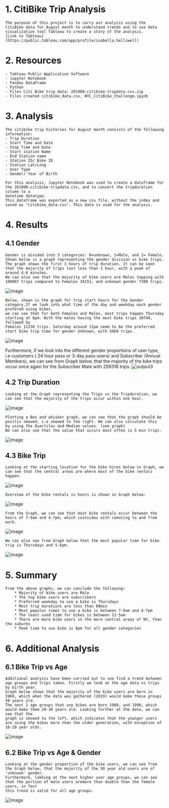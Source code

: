 # 1. CitiBike Trip Analysis
    The purpose of this project is to carry out analysis using the CitiBike data for August month to understand trends and to use data 
    visualization tool Tableau to create a story of the analysis.
    [Link to Tableau](https://public.tableau.com/app/profile/isabella.helliwell)
    
# 2. Resources
    - Tableau Public Application Software
    - Jupyter Notebook
    - Pandas DataFrame
    - Python
    - Files Citi Bike trip data: 201908-citibike-tripdata.csv.zip
    - Files created citibike_data.csv, NYC_CitiBike_Challenge.ipynb
    
# 3. Analysis
    The citibike trip histories for August month consists of the following information:
    - Trip Duration
    - Start Time and Date
    - Stop Time and Date
    - Start station Name
    - End Station name
    - Station ID/ Bike ID
    - Station Lat/Long
    - User Type
    - Gender/ Year of Birth
    
    For this analysis, Jupyter Notebook was used to create a dataframe for the 201908-citibike-tripdata.csv, and to convert the tripduration column to a
    datetime datatype.
    This dataframe was exported as a new csv file, without the index and saved as "citibike_data.csv". This data is used for the analysis.

# 4. Results
## 4.1 Gender 
    Gender is divided into 3 categories: 0=unknown, 1=Male, and 2= Female. Shown below is a graph representing the gender division vs bike trips. 
    The graph shows the first 3 hours of trip duration. It can be seen that the majority of trips last less than 1 hour, with a peak of around 4-8 minutes.
    We can also see that the majority of bike users are Males topping with 108087 trips compared to Females 34151, and unknown gender 7389 trips.
![image](https://user-images.githubusercontent.com/85843030/134773361-215f2c9c-f063-41d9-a0bb-fd6fb8bda0cc.png)



    Below, shown is the graph for trip start hours for the Gender category.If we look into what time of the day and weekday each gender prefered using bikes, 
    we can see that for both Females and Males, most trips happen Thursday starting at 6pm. With the males having the most bike trips 30749, followed by 
    Females 11336 trips. Saturday around 12pm seem to be the preferred start bike trip time for gender Unknown, with 5669 trips.
 ![image](https://user-images.githubusercontent.com/85843030/134774127-3237bf1b-6b39-4db1-8d50-28c749e29d69.png)
   
   
   Furthermore, if we look into the different gender proportions of user type, i.e customers ( 24 hour pass or 3-day pass users) and Subscriber (Annual Members),
   we can see from Graph below, that the majority of the bike trips occur once again for the Subscriber Male with 259316 trips.
![output3](https://user-images.githubusercontent.com/85843030/134774442-3f260d90-0e13-44db-b103-356744e53c70.png)
   
   
## 4.2 Trip Duration
    Looking at the Graph representing the Trips vs the Tripduration, we can see that the majority of the trips occur within one hour. 
 ![image](https://user-images.githubusercontent.com/85843030/134776599-1ac9a311-4680-4cc2-8408-d82865c793e8.png)


    Plotting a Box and whisker graph, we can see that the graph should be positiv skewed, i.e skewed to the right. We can also calculate this
    by using the Quartiles and Median values. (see graph)
    We can also see that the value that occurs most often is 5 min trips.
![image](https://user-images.githubusercontent.com/85843030/134780261-c837714d-4010-4f2e-aafe-b0e5b5372960.png)


## 4.3 Bike Trip
    Looking at the starting location for the bike hires below in Graph, we can see that the central areas are where most of the bike rentals happen.
![image](https://user-images.githubusercontent.com/85843030/134781640-2ddcd845-67df-4244-ac90-9e382a904482.png)


    Overview of the bike rentals vs hours is shown in Graph below:
![image](https://user-images.githubusercontent.com/85843030/134780740-26469122-980d-4bf5-b6aa-951a66b34b03.png)

  
    From the Graph, we can see that most bike rentals occur between the hours of 7-9am and 4-7pm, which coinsides with comuting to and from work.
![image](https://user-images.githubusercontent.com/85843030/134780671-8c3550f8-8ab6-4e39-8b0d-0cc78fbfd0ff.png)

    We can also see from Graph below that the most popular time for bike trip is Thursdays and 5-6pm.
 ![image](https://user-images.githubusercontent.com/85843030/134780855-a405b386-c19c-414e-a1d0-c1a93a13d55f.png)

# 5. Summary
    From the above graphs, we can conclude the following:
        * Majority of bike users are Male
        * The top bike users are subscribers
        * Preferred weekday to use a bike is Thursdays
        * Most trip durations are less than 60min
        * Most popular times to use a bike is between 7-9am and 4-7pm
        * The least used time for bikes is between 12-5am
        * There are more bike users in the more central areas of NY, than the suburbs
        * Peek time to use bike is 6pm for all gender categories
        

# 6. Additional Analysis
## 6.1 Bike Trip vs Age 
    Additional analysis have been carried out to see find a trend between age groups and trips taken. Firstly we look at the age data vs trips by birth year.
    Graph below shows that the majority of the bike users are born in 1969, which when the data was gathered (2019) would make these groups 50 years old.
    The next 2 age groups that use bikes are born 1989, and 1990, which would make them 29-30 years old. Looking further at the data, we can see that the 
    graph is skewed to the left, which indicates that the younger users are using the bikes more than the older generation, with exception of 16-20 year olds.
![image](https://user-images.githubusercontent.com/85843030/134781102-b28615ce-4694-4023-9826-266181f63588.png)
    
## 6.2 Bike Trip vs Age & Gender
    Looking at the gender proportion of the bike users, we can see from the Graph below, that the majority of the 50 year old users are of 'unknown' gender. 
    Furthermore, lokking at the next higher user age groups, we can see that the portion of male users aremore than double than the female users, in fact
    this trend is valid for all age groups.
![image](https://user-images.githubusercontent.com/85843030/134781741-50835685-bcb2-4944-bb66-539815dd4583.png)
    
    

   

